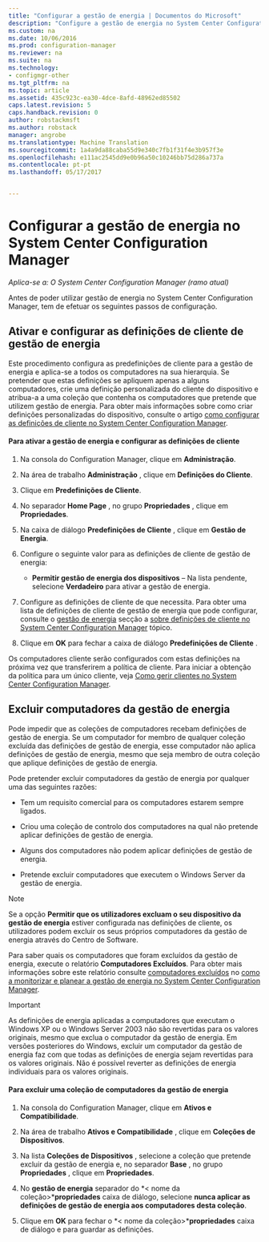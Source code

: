 ```yaml
---
title: "Configurar a gestão de energia | Documentos do Microsoft"
description: "Configure a gestão de energia no System Center Configuration Manager."
ms.custom: na
ms.date: 10/06/2016
ms.prod: configuration-manager
ms.reviewer: na
ms.suite: na
ms.technology:
- configmgr-other
ms.tgt_pltfrm: na
ms.topic: article
ms.assetid: 435c923c-ea30-4dce-8afd-48962ed85502
caps.latest.revision: 5
caps.handback.revision: 0
author: robstackmsft
ms.author: robstack
manager: angrobe
ms.translationtype: Machine Translation
ms.sourcegitcommit: 1a4a9da88caba55d9e340c7fb1f31f4e3b957f3e
ms.openlocfilehash: e111ac2545dd9e0b96a50c10246bb75d286a737a
ms.contentlocale: pt-pt
ms.lasthandoff: 05/17/2017


---
```

# <a name="configuring-power-management-in-system-center-configuration-manager"></a>Configurar a gestão de energia no System Center Configuration Manager

*Aplica-se a: O System Center Configuration Manager (ramo atual)*

Antes de poder utilizar gestão de energia no System Center Configuration Manager, tem de efetuar os seguintes passos de configuração.  

## <a name="enable-and-configure-power-management-client-settings"></a>Ativar e configurar as definições de cliente de gestão de energia  
 Este procedimento configura as predefinições de cliente para a gestão de energia e aplica-se a todos os computadores na sua hierarquia. Se pretender que estas definições se apliquem apenas a alguns computadores, crie uma definição personalizada do cliente do dispositivo e atribua-a a uma coleção que contenha os computadores que pretende que utilizem gestão de energia. Para obter mais informações sobre como criar definições personalizadas do dispositivo, consulte o artigo [como configurar as definições de cliente no System Center Configuration Manager](../../../../core/clients/deploy/configure-client-settings.md).  

#### <a name="to-enable-power-management-and-configure-client-settings"></a>Para ativar a gestão de energia e configurar as definições de cliente  

1.  Na consola do Configuration Manager, clique em **Administração**.  

2.  Na área de trabalho **Administração** , clique em **Definições do Cliente**.  

3.  Clique em **Predefinições de Cliente**.  

4.  No separador **Home Page** , no grupo **Propriedades** , clique em **Propriedades**.  

5.  Na caixa de diálogo **Predefinições de Cliente** , clique em **Gestão de Energia**.  

6.  Configure o seguinte valor para as definições de cliente de gestão de energia:  

    -   **Permitir gestão de energia dos dispositivos** – Na lista pendente, selecione **Verdadeiro** para ativar a gestão de energia.  

7.  Configure as definições de cliente de que necessita. Para obter uma lista de definições de cliente de gestão de energia que pode configurar, consulte o [gestão de energia](../../../../core/clients/deploy/about-client-settings.md#power-management) secção a [sobre definições de cliente no System Center Configuration Manager](../../../../core/clients/deploy/about-client-settings.md) tópico.  

8.  Clique em **OK** para fechar a caixa de diálogo **Predefinições de Cliente** .  

 Os computadores cliente serão configurados com estas definições na próxima vez que transferirem a política de cliente. Para iniciar a obtenção da política para um único cliente, veja [Como gerir clientes no System Center Configuration Manager](../../../../core/clients/manage/manage-clients.md).  

## <a name="exclude-computers-from-power-management"></a>Excluir computadores da gestão de energia  
 Pode impedir que as coleções de computadores recebam definições de gestão de energia. Se um computador for membro de qualquer coleção excluída das definições de gestão de energia, esse computador não aplica definições de gestão de energia, mesmo que seja membro de outra coleção que aplique definições de gestão de energia.  

 Pode pretender excluir computadores da gestão de energia por qualquer uma das seguintes razões:  

-   Tem um requisito comercial para os computadores estarem sempre ligados.  

-   Criou uma coleção de controlo dos computadores na qual não pretende aplicar definições de gestão de energia.  

-   Alguns dos computadores não podem aplicar definições de gestão de energia.  

-   Pretende excluir computadores que executem o Windows Server da gestão de energia.  

> [!NOTE]  
>  Se a opção **Permitir que os utilizadores excluam o seu dispositivo da gestão de energia** estiver configurada nas definições de cliente, os utilizadores podem excluir os seus próprios computadores da gestão de energia através do Centro de Software.  

 Para saber quais os computadores que foram excluídos da gestão de energia, execute o relatório **Computadores Excluídos**. Para obter mais informações sobre este relatório consulte [computadores excluídos](../../../../core/clients/manage/power/monitor-and-plan-for-power-management.md#BKMK_Excluded) no [como a monitorizar e planear a gestão de energia no System Center Configuration Manager](../../../../core/clients/manage/power/monitor-and-plan-for-power-management.md).  

> [!IMPORTANT]  
>  As definições de energia aplicadas a computadores que executam o Windows XP ou o Windows Server 2003 não são revertidas para os valores originais, mesmo que exclua o computador da gestão de energia. Em versões posteriores do Windows, excluir um computador da gestão de energia faz com que todas as definições de energia sejam revertidas para os valores originais. Não é possível reverter as definições de energia individuais para os valores originais.  

#### <a name="to-exclude-a-collection-of-computers-from-power-management"></a>Para excluir uma coleção de computadores da gestão de energia  

1.  Na consola do Configuration Manager, clique em **Ativos e Compatibilidade**.  

2.  Na área de trabalho **Ativos e Compatibilidade** , clique em **Coleções de Dispositivos**.  

3.  Na lista **Coleções de Dispositivos** , selecione a coleção que pretende excluir da gestão de energia e, no separador **Base** , no grupo **Propriedades** , clique em **Propriedades**.  

4.  No **gestão de energia** separador do *< nome da coleção\>***propriedades** caixa de diálogo, selecione **nunca aplicar as definições de gestão de energia aos computadores desta coleção**.  

5.  Clique em **OK** para fechar o *< nome da coleção\>***propriedades** caixa de diálogo e para guardar as definições.  

